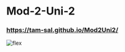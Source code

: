# Mod-2-Uni-2

### https://tam-sal.github.io/Mod2Uni2/

![flex](https://user-images.githubusercontent.com/95254477/148754066-89a12477-3357-4b9d-813c-afd356819670.png)
